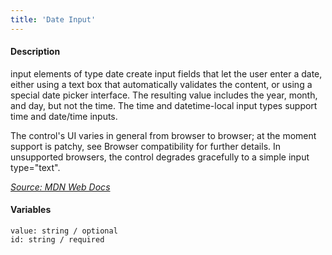 ```yaml
---
title: 'Date Input'
---
```

#### Description
input elements of type date create input fields that let the user enter a date, either using a text box that automatically validates the content, or using a special date picker interface. The resulting value includes the year, month, and day, but not the time. The time and datetime-local input types support time and date/time inputs.

The control's UI varies in general from browser to browser; at the moment support is patchy, see Browser compatibility for further details. In unsupported browsers, the control degrades gracefully to a simple input type="text".

*[Source: MDN Web Docs](https://developer.mozilla.org/en-US/docs/Web/HTML/Element/input/date)*

#### Variables
~~~
value: string / optional
id: string / required
~~~
